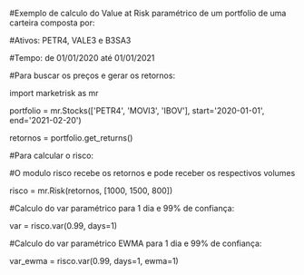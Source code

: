 #Exemplo de calculo do Value at Risk paramétrico de um portfolio de uma carteira composta por:

#Ativos: PETR4, VALE3 e B3SA3

#Tempo: de 01/01/2020 até 01/01/2021

#Para buscar os preços e gerar os retornos:


import marketrisk as mr

portfolio = mr.Stocks(['PETR4', 'MOVI3', 'IBOV'], start='2020-01-01', end='2021-02-20')

retornos = portfolio.get_returns()


#Para calcular o risco:

#O modulo risco recebe os retornos e pode receber os respectivos volumes

risco = mr.Risk(retornos, [1000, 1500, 800])


#Calculo do var paramétrico para 1 dia e 99% de confiança:

var = risco.var(0.99, days=1)


#Calculo do var paramétrico EWMA para 1 dia e 99% de confiança:

var_ewma = risco.var(0.99, days=1, ewma=1)



